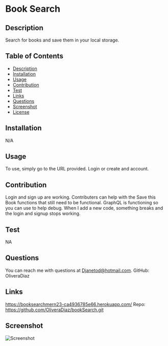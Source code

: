 # Book Search

 

## Description
Search for books and save them in your local storage.

## Table of Contents
* [Description](#description)
* [Installation](#installation)
* [Usage](#usage)
* [Contribution](#contribution)
* [Test](#test)
* [Links](#links)
* [Questions](#questions)
* [Screenshot](#screenshot)
* [License](#license)

## Installation
N/A

## Usage
To use, simply go to the URL provided. Login or create and account.

## Contribution
Login and sign up are working. Contributers can help with the Save this Book functions that still need to be functional. GraphQL is functioning so you can use to help debug. When I add a new code, something breaks and the login and signup stops working. 

## Test
NA

## Questions
You can reach me with questions at Djanetod@hotmail.com.
GitHub: OliveraDiaz

## Links
https://booksearchmern23-ca4936785e66.herokuapp.com/
Repo: https://github.com/OliveraDiaz/bookSearch.git

## Screenshot

![Screenshot](image.png)
